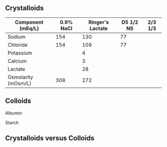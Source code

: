 ## Crystalloids
 | Component (mEq/L)   | 0.9% NaCl | Ringer's Lactate | D5 1/2 NS | 2/3 1/3 |
 | ------------------- | --------- | ---------------- | --------- | ------- |
 | Sodium              | 154       | 130              | 77        |         | 
 | Chloride            | 154       | 109              | 77        |         |
 | Potassium           |           | 4                |           |         |
 | Calcium             |           | 3                |           |         |
 | Lactate             |           | 28               |           |         |
 | Osmolarity (mOsm/L) | 308       | 272              |        |         |

## Colloids
Albumin

Starch

## Crystalloids versus Colloids